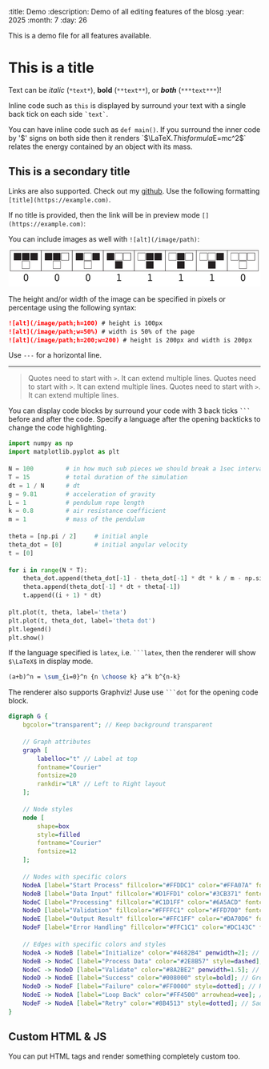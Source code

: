 :title: Demo
:description: Demo of all editing features of the blosg
:year: 2025
:month: 7
:day: 26

This is a demo file for all features available.

# This is a title

Text can be *italic* (`*text*`), **bold** (`**text**`), or ***both*** (`***text***`)!

Inline code such as `this` is displayed by surround your text with a single back tick on each side `` `text` ``.

You can have inline code such as `def main()`. If you surround the inner code by '$' signs on both side then it renders `$\LaTeX$`. This formula `$E=mc^2$` relates the energy contained by an object with its mass.

## This is a secondary title

Links are also supported. Check out my [github](https://github.com/omaraflak). Use the following formatting `[title](https://example.com)`.

If no title is provided, then the link will be in preview mode `[](https://example.com)`:

[](https://github.com/omaraflak)

You can include images as well with `![alt](/image/path)`:

![svg](../images/automata.svg)

The height and/or width of the image can be specified in pixels or percentage using the following syntax:

```md
![alt](/image/path;h=100) # height is 100px
![alt](/image/path;w=50%) # width is 50% of the page
![alt](/image/path;h=200;w=200) # height is 200px and width is 200px
```

Use `---` for a horizontal line.

---

> Quotes need to start with `>`. It can extend multiple lines.
> Quotes need to start with `>`. It can extend multiple lines.
> Quotes need to start with `>`. It can extend multiple lines.

You can display code blocks by surround your code with 3 back ticks `` ``` `` before and after the code. Specify a language after the opening backticks to change the code highlighting.

```python
import numpy as np
import matplotlib.pyplot as plt

N = 100         # in how much sub pieces we should break a 1sec interval
T = 15          # total duration of the simulation
dt = 1 / N      # dt
g = 9.81        # acceleration of gravity
L = 1           # pendulum rope length
k = 0.8         # air resistance coefficient
m = 1           # mass of the pendulum

theta = [np.pi / 2]     # initial angle
theta_dot = [0]         # initial angular velocity
t = [0]

for i in range(N * T):
    theta_dot.append(theta_dot[-1] - theta_dot[-1] * dt * k / m - np.sin(theta[-1]) * dt * g / L)
    theta.append(theta_dot[-1] * dt + theta[-1])
    t.append((i + 1) * dt)

plt.plot(t, theta, label='theta')
plt.plot(t, theta_dot, label='theta dot')
plt.legend()
plt.show()
```

If the language specified is `latex`, i.e. `` ```latex ``, then the renderer will show `$\LaTeX$` in display mode.

```latex
(a+b)^n = \sum_{i=0}^n {n \choose k} a^k b^{n-k}
```

The renderer also supports Graphviz! Juse use `` ```dot `` for the opening code block.

```dot
digraph G {
    bgcolor="transparent"; // Keep background transparent

    // Graph attributes
    graph [
        labelloc="t" // Label at top
        fontname="Courier"
        fontsize=20
        rankdir="LR" // Left to Right layout
    ];

    // Node styles
    node [
        shape=box
        style=filled
        fontname="Courier"
        fontsize=12
    ];

    // Nodes with specific colors
    NodeA [label="Start Process" fillcolor="#FFDDC1" color="#FFA07A" fontcolor="#8B0000"]; // Light peach, salmon border, dark red text
    NodeB [label="Data Input" fillcolor="#D1FFD1" color="#3CB371" fontcolor="#006400"]; // Light green, medium sea green border, dark green text
    NodeC [label="Processing" fillcolor="#C1D1FF" color="#6A5ACD" fontcolor="#191970"]; // Light blue, slate blue border, midnight blue text
    NodeD [label="Validation" fillcolor="#FFFFC1" color="#FFD700" fontcolor="#B8860B"]; // Light yellow, gold border, dark goldenrod text
    NodeE [label="Output Result" fillcolor="#FFC1FF" color="#DA70D6" fontcolor="#800080"]; // Light magenta, orchid border, purple text
    NodeF [label="Error Handling" fillcolor="#FFC1C1" color="#DC143C" fontcolor="#8B0000" shape=ellipse]; // Light red, crimson border, dark red text, ellipse shape

    // Edges with specific colors and styles
    NodeA -> NodeB [label="Initialize" color="#4682B4" penwidth=2]; // Steel blue
    NodeB -> NodeC [label="Process Data" color="#2E8B57" style=dashed]; // Sea green, dashed
    NodeC -> NodeD [label="Validate" color="#8A2BE2" penwidth=1.5]; // Blue violet
    NodeD -> NodeE [label="Success" color="#008000" style=bold]; // Green, bold
    NodeD -> NodeF [label="Failure" color="#FF0000" style=dotted]; // Red, dotted
    NodeE -> NodeA [label="Loop Back" color="#FF4500" arrowhead=vee]; // Orange red, vee arrowhead
    NodeF -> NodeA [label="Retry" color="#8B4513" style=dotted]; // Saddle brown, dotted
}
```

## Custom HTML & JS

You can put HTML tags and render something completely custom too.

<div id="plotDiv" style="width: 100%"></div>
<script src="https://cdnjs.cloudflare.com/ajax/libs/plotly.js/1.33.1/plotly.min.js" integrity="sha512-V0j9LhrK9IMNdFYZqh+IqU4cjo7wdxyHNyH+L0td4HryBuZ7Oq6QxP2/CWr6TituX31+gv5PnolvERuTbz8UNA==" crossorigin="anonymous" referrerpolicy="no-referrer"></script>
<script src="../scripts/demo.js"></script>